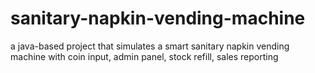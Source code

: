 # sanitary-napkin-vending-machine
a java-based project that simulates a smart sanitary napkin vending machine with coin input, admin panel, stock refill, sales reporting
